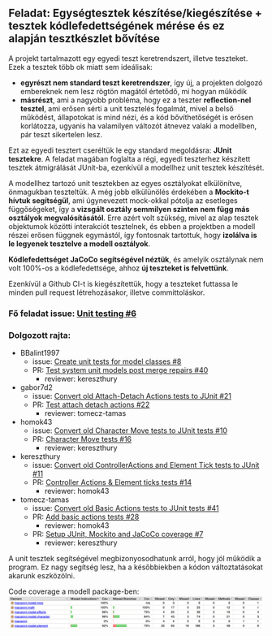 ## Feladat: Egységtesztek készítése/kiegészítése + tesztek kódlefedettségének mérése és ez alapján tesztkészlet bővítése

A projekt tartalmazott egy egyedi teszt keretrendszert, illetve teszteket. Ezek a tesztek több ok miatt sem ideálisak:
- **egyrészt nem standard teszt keretrendszer**, így új, a projekten dolgozó embereknek nem lesz rögtön magától értetődő, mi hogyan működik
- **másrészt**, ami a nagyobb probléma, hogy ez a teszter **reflection-nel tesztel**, ami erősen sérti a unit tesztelés fogalmát, mivel a belső működést, állapotokat is mind nézi, és a kód bővíthetőségét is erősen korlátozza, ugyanis ha valamilyen változót átnevez valaki a modellben, pár teszt sikertelen lesz.

Ezt az egyedi tesztert cseréltük le egy standard megoldásra: **JUnit tesztekre**. A feladat magában foglalta a régi, egyedi teszterhez készített tesztek átmigrálását JUnit-ba, ezenkívül a modellhez unit tesztek készítését.

A modellhez tartozó unit tesztekben az egyes osztályokat elkülönítve, önmagukban teszteltük. A még jobb elkülünölés érdekében a **Mockito-t hívtuk segítségül**, ami úgynevezett mock-okkal pótolja az esetleges függőségeket, így a **vizsgált osztály semmilyen szinten nem függ más osztályok megvalósításától**. Erre azért volt szükség, mivel az alap tesztek objektumok közötti interakciót tesztelnek, és ebben a projektben a modell részei erősen függnek egymástól, így fontosnak tartottuk, hogy **izolálva is le legyenek tesztelve a modell osztályok**.

**Kódlefedettséget JaCoCo segítségével néztük**, és amelyik osztálynak nem volt 100%-os a kódlefedettsége, ahhoz **új teszteket is felvettünk**.

Ezenkívül a Github CI-t is kiegészítettük, hogy a teszteket futtassa le minden pull request létrehozásakor, illetve committoláskor.

### Fő feladat issue: [Unit testing #6](https://github.com/gabor7d2/iet-hf-2024-macaroni/issues/6)

### Dolgozott rajta:
- BBalint1997
  - issue: [Create unit tests for model classes #8](https://github.com/gabor7d2/iet-hf-2024-macaroni/issues/8)
  - PR: [Test system unit models post merge repairs #40](https://github.com/gabor7d2/iet-hf-2024-macaroni/pull/40)
    - reviewer: kereszthury
- gabor7d2
  - issue: [Convert old Attach-Detach Actions tests to JUnit #21](https://github.com/gabor7d2/iet-hf-2024-macaroni/issues/21)
  - PR: [Test attach detach actions #22](https://github.com/gabor7d2/iet-hf-2024-macaroni/pull/22)
    - reviewer: tomecz-tamas
- homok43
  - issue: [Convert old Character Move tests to JUnit tests #10](https://github.com/gabor7d2/iet-hf-2024-macaroni/issues/10)
  - PR: [Character Move tests #16](https://github.com/gabor7d2/iet-hf-2024-macaroni/pull/16)
    - reviewer: kereszthury
- kereszthury
  - issue: [Convert old ControllerActions and Element Tick tests to JUnit #11](https://github.com/gabor7d2/iet-hf-2024-macaroni/issues/11)
  - PR: [Controller Actions & Element ticks tests #14](https://github.com/gabor7d2/iet-hf-2024-macaroni/pull/14)
    - reviewer: homok43
- tomecz-tamas
  - issue: [Convert old Basic Actions tests to JUnit tests #41](https://github.com/gabor7d2/iet-hf-2024-macaroni/issues/41)
  - PR: [Add basic actions tests #28](https://github.com/gabor7d2/iet-hf-2024-macaroni/pull/28)
    - reviewer: homok43
  - PR: [Setup JUnit, Mockito and JaCoCo coverage #7](https://github.com/gabor7d2/iet-hf-2024-macaroni/pull/7)
    - reviewer: kereszthury

A unit tesztek segítségével megbizonyosodhatunk arról, hogy jól működik a program. Ez nagy segítség lesz, ha a későbbiekben a kódon változtatásokat akarunk eszközölni.

Code coverage a modell package-ben:
![](screenshots/code_coverage_model.png)
